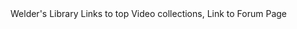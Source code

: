 <html> <head>Welder's Library</head>
<Body> Links to top Video collections, Link to Forum Page </body>
</html>
